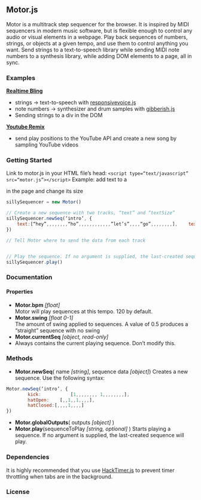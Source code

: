 ## Motor.js
Motor is a multitrack step sequencer for the browser. It is inspired by MIDI sequencers in modern music software, but is flexible enough to control any audio or visual elements in a webpage. Play back sequences of numbers, strings, or objects at a given tempo, and use them to control anything you want. Send strings to a text-to-speech library while sending MIDI note numbers to a synthesis library, while adding DOM elements to a page, all in sync.

### Examples
**[Realtime Bling](http://urmston.xyz/realtimebling)**
- strings -> text-to-speech with [responsivevoice.js](link)
- note numbers -> synthesizer and drum samples with [gibberish.js](https://github.com/charlieroberts/Gibberish)
- Sending strings to a div in the DOM

**[Youtube Remix](http://urmston.xyz/trackYoutubeRemix)**
- send play positions to the YouTube API and create a new song by sampling YouTube videos
	
### Getting Started
Link to motor.js in your HTML file’s head:
````<script type=“text/javascript” src=“motor.js”></script>````
Example: add text to a <div> in the page and change its size 
```javascript
sillySequencer = new Motor()

// Create a new sequence with two tracks, “text” and “textSize”
sillySequencer.newSeq(‘intro’, {
	text:[“hey”,,,,,,,,“ho”,,,,,,,,,,,,”let’s”,,,,“go”,,,,,,,,],  	textSize: 	[50,,,,,,,, ,,,,100,,,,]  
})

// Tell Motor where to send the data from each track


// Play the sequence. If no argument is supplied, the last-created sequence will play
sillySequencer.play()
```

### Documentation
#### Properties
* **Motor.bpm** *[float]*   
Motor will play sequences at this tempo. 120 by default.
* **Motor.swing** *[float 0-1]*  
The amount of swing applied to sequences. A value of 0.5 produces a “straight” sequence with no swing
* **Motor.currentSeq** *[object, read-only]*  
* Always contains the current playing sequence. Don’t modify this.

### Methods
* **Motor.newSeq**( name *[string]*, sequence data *[object]*)
Creates a new sequence. Use the following syntax:
```javascript
Motor.newSeq(‘intro’, {  
		kick: 			[1,,,,,,,, 1,,,,,,,,],  
		hatOpen: 	[,,1,,1,,,,],  
		hatClosed:[,,,,1,,,,]  
})
```
* **Motor.globalOutputs**( outputs *[object]* )
* **Motor.play**(sequenceToPlay *[string, optional]* )
Starts playing a sequence. If no argument is supplied, the last-created sequence will play.

### Dependencies
It is highly recommended that you use [HackTimer.js](https://github.com/turuslan/HackTimer) to prevent timer throttling when tabs are in the background.
### License
